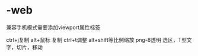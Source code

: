 # -web
兼容手机模式需要添加viewport属性标签
<meta name='viewport' content="width:device-width">
<script>
document.documentElement.style.fontsize=document.documentElement.clientWidth/7.5+"px"；
</script>
ctrl+j复制
alt+鼠标 复制
ctrl+t调整
alt+shift等比例缩放
png-8透明
选区，T型文字，切片，移动
